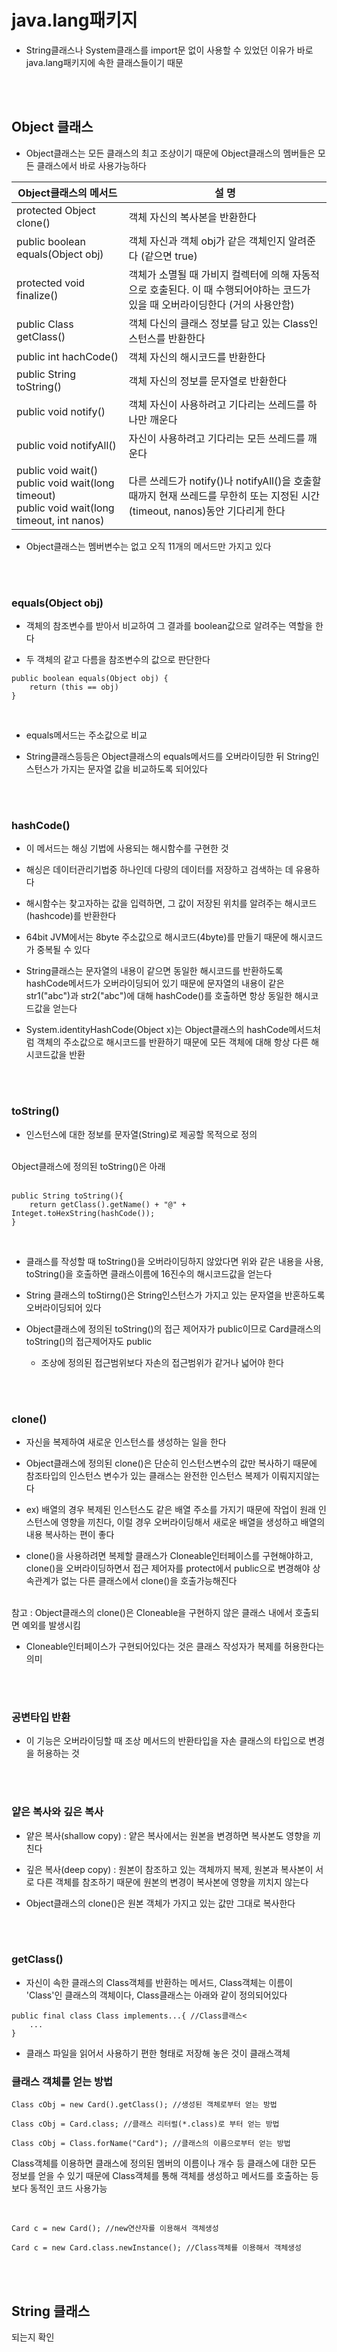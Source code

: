 # java.lang패키지
- String클래스나 System클래스를 import문 없이 사용할 수 있었던 이유가 바로 java.lang패키지에 속한 클래스들이기 때문

<br><br>

## Object 클래스
- Object클래스는 모든 클래스의 최고 조상이기 때문에 Object클래스의 멤버들은 모든 클래스에서 바로 사용가능하다

Object클래스의 메서드 | 설 명
--- | ---
protected Object clone() | 객체 자신의 복사본을 반환한다
public boolean equals(Object obj) | 객체 자신과 객체 obj가 같은 객체인지 알려준다 (같으면 true)
protected void finalize() | 객체가 소멸될 때 가비지 컬렉터에 의해 자동적으로 호출된다. 이 때 수행되어야하는 코드가 있을 때 오버라이딩한다 (거의 사용안함)
public Class getClass() | 객체 다신의 클래스 정보를 담고 있는 Class인스턴스를 반환한다
public int hachCode() | 객체 자신의 해시코드를 반환한다
public String toString() | 객체 자신의 정보를 문자열로 반환한다
public void notify() | 객체 자신이 사용하려고 기다리는 쓰레드를 하나만 깨운다
public void notifyAll() | 자신이 사용하려고 기다리는 모든 쓰레드를 깨운다
public void wait()<br>public void wait(long timeout)<br>public void wait(long timeout, int nanos) | 다른 쓰레드가 notify()나 notifyAll()을 호출할 때까지 현재 쓰레드를 무한히 또는 지정된 시간(timeout, nanos)동안 기다리게 한다

- Object클래스는 멤버변수는 없고 오직 11개의 메서드만 가지고 있다

<br><br>

### equals(Object obj)
- 객체의 참조변수를 받아서 비교하여 그 결과를 boolean값으로 알려주는 역할을 한다

- 두 객체의 같고 다름을 참조변수의 값으로 판단한다

```
public boolean equals(Object obj) {
    return (this == obj)
}
```
<br> 

- equals메서드는 주소값으로 비교

- String클래스등등은 Object클래스의 equals메서드를 오버라이딩한 뒤 String인스턴스가 가지는 문자열 값을 비교하도록 되어있다

<br><br>

### hashCode()
- 이 메서드는 해싱 기법에 사용되는 해시함수를 구현한 것

- 해싱은 데이터관리기법중 하나인데 다량의 데이터를 저장하고 검색하는 데 유용하다
- 해시함수는 찾고자하는 값을 입력하면, 그 값이 저장된 위치를 알려주는 해시코드(hashcode)를 반환한다

- 64bit JVM에서는 8byte 주소값으로 해시코드(4byte)를 만들기 때문에 해시코드가 중복될 수 있다
- String클래스는 문자열의 내용이 같으면 동일한 해시코드를 반환하도록 hashCode메서드가 오버라이딩되어 있기 때문에 문자열의 내용이 같은 str1("abc")과 str2("abc")에 대해 hashCode()를 호출하면 항상 동일한 해시코드값을 얻는다

- System.identityHashCode(Object x)는 Object클래스의 hashCode메서드처럼 객체의 주소값으로 해시코드를 반환하기 때문에 모든 객체에 대해 항상 다른 해시코드값을 반환

<br><br>

### toString()
- 인스턴스에 대한 정보를 문자열(String)로 제공할 목적으로 정의

<br>
Object클래스에 정의된 toString()은 아래<br><br>

```
public String toString(){
    return getClass().getName() + "@" + Integet.toHexString(hashCode());
}
```
<br>


- 클래스를 작성할 때 toString()을 오버라이딩하지 않았다면 위와 같은 내용을 사용, toString()을 호출하면 클래스이름에 16진수의 해시코드값을 얻는다

- String 클래스의 toStirng()은 String인스턴스가 가지고 있는 문자열을 반혼하도록 오버라이딩되어 있다

- Object클래스에 정의된 toString()의 접근 제어자가 public이므로 Card클래스의 toString()의 접근제어자도 public
  - 조상에 정의된 접근범위보다 자손의 접근범위가 같거나 넓어야 한다

<br><br>

### clone()
- 자신을 복제하여 새로운 인스턴스를 생성하는 일을 한다

- Object클래스에 정의된 clone()은 단순히 인스턴스변수의 값만 복사하기 때문에 참조타입의 인스턴스 변수가 있는 클래스는 완전한 인스턴스 복제가 이뤄지지않는다

- ex) 배열의 경우 복제된 인스턴스도 같은 배열 주소를 가지기 때문에 작업이 원래 인스턴스에 영향을 끼친다, 이럴 경우 오버라이딩해서 새로운 배열을 생성하고 배열의 내용 복사하는 편이 좋다

- clone()을 사용하려면 복제할 클래스가 Cloneable인터페이스를 구현해야하고, clone()을 오버라이딩하면서 접근 제어자를 protect에서 public으로 변경해야 상속관계가 없는 다른 클래스에서 clone()을 호출가능해진다

<br>
참고 : Object클래스의 clone()은 Cloneable을 구현하지 않은 클래스 내에서 호출되면 예외를 발생시킴

<br>

- Cloneable인터페이스가 구현되어있다는 것은 클래스 작성자가 복제를 허용한다는 의미


<br><br>

### 공변타입 반환
- 이 기능은 오버라이딩할 때 조상 메서드의 반환타입을 자손 클래스의 타입으로 변경을 허용하는 것

<br><br>

### 얕은 복사와 깊은 복사
- 얕은 복사(shallow copy) : 얕은 복사에서는 원본을 변경하면 복사본도 영향을 끼친다
- 깊은 복사(deep copy) : 원본이 참조하고 있는 객체까지 복제, 원본과 복사본이 서로 다른 객체를 참조하기 때문에 원본의 변경이 복사본에 영향을 끼치지 않는다

- Object클래스의 clone()은 원본 객체가 가지고 있는 값만 그대로 복사한다

<br><br>

### getClass()
- 자신이 속한 클래스의 Class객체를 반환하는 메서드, Class객체는 이름이 'Class'인 클래스의 객체이다, Class클래스는 아래와 같이 정의되어있다

```
public final class Class implements...{ //Class클래스<
    ...
}
```

- 클래스 파일을 읽어서 사용하기 편한 형태로 저장해 놓은 것이 클래스객체

### 클래스 객체를 얻는 방법

```
Class cObj = new Card().getClass(); //생성된 객체로부터 얻는 방법
```

```
Class cObj = Card.class; //클래스 리터럴(*.class)로 부터 얻는 방법
```

```
Class cObj = Class.forName("Card"); //클래스의 이름으로부터 얻는 방법
```


Class객체를 이용하면 클래스에 정의된 멤버의 이름이나 개수 등 클래스에 대한 모든 정보를 얻을 수 있기 때문에 Class객체를 통해 객체를 생성하고 메서드를 호출하는 등 보다 동적인 코드 사용가능

<br>

```
Card c = new Card(); //new연산자를 이용해서 객체생성
```

```
Card c = new Card.class.newInstance(); //Class객체를 이용해서 객체생성
```

<br><br>

## String 클래스

되는지 확인